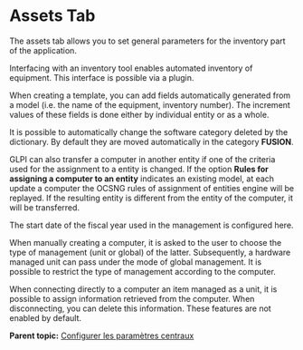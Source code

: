 Assets Tab
==========

The assets tab allows you to set general parameters for the inventory
part of the application.

Interfacing with an inventory tool enables automated inventory of
equipment. This interface is possible via a plugin.

When creating a template, you can add fields automatically generated
from a model (i.e. the name of the equipment, inventory number). The
increment values of these fields is done either by individual entity or
as a whole.

It is possible to automatically change the software category deleted by
the dictionary. By default they are moved automatically in the category
**FUSION**.

GLPI can also transfer a computer in another entity if one of the
criteria used for the assignment to a entity is changed. If the option
**Rules for assigning a computer to an entity** indicates an existing
model, at each update a computer the OCSNG rules of assignment of
entities engine will be replayed. If the resulting entity is different
from the entity of the computer, it will be transferred.

The start date of the fiscal year used in the management is configured
here.

When manually creating a computer, it is asked to the user to choose the
type of management (unit or global) of the latter. Subsequently, a
hardware managed unit can pass under the mode of global management. It
is possible to restrict the type of management according to the
computer.

When connecting directly to a computer an item managed as a unit, it is
possible to assign information retrieved from the computer. When
disconnecting, you can delete this information. These features are not
enabled by default.

**Parent topic:** [Configurer les paramètres
centraux](../glpi/config_common.html "Les paramètres centraux se configurent depuis le menu Configuration > Générale")
